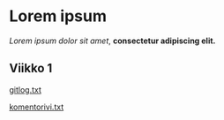 # Lorem ipsum #
*Lorem ipsum dolor sit amet*, **consectetur adipiscing elit.**

## Viikko 1 ##

[gitlog.txt](https://github.com/skeltal2/ot-harjoitustyo/blob/master/laskarit/viikko1/gitlog.txt)

[komentorivi.txt](https://github.com/skeltal2/ot-harjoitustyo/blob/master/laskarit/komentorivi.txt)
